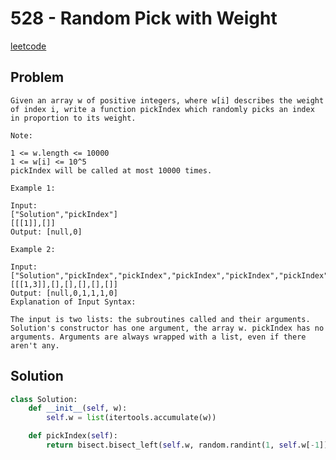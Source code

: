 # 528 - Random Pick with Weight

[leetcode](https://leetcode.com/problems/random-pick-with-weight/)

## Problem

    Given an array w of positive integers, where w[i] describes the weight of index i, write a function pickIndex which randomly picks an index in proportion to its weight.
    
    Note:
    
    1 <= w.length <= 10000
    1 <= w[i] <= 10^5
    pickIndex will be called at most 10000 times.
    
    Example 1:
    
    Input: 
    ["Solution","pickIndex"]
    [[[1]],[]]
    Output: [null,0]
    
    Example 2:
    
    Input: 
    ["Solution","pickIndex","pickIndex","pickIndex","pickIndex","pickIndex"]
    [[[1,3]],[],[],[],[],[]]
    Output: [null,0,1,1,1,0]
    Explanation of Input Syntax:
    
    The input is two lists: the subroutines called and their arguments. Solution's constructor has one argument, the array w. pickIndex has no arguments. Arguments are always wrapped with a list, even if there aren't any.

## Solution

```python
class Solution:
    def __init__(self, w):
        self.w = list(itertools.accumulate(w))

    def pickIndex(self):
        return bisect.bisect_left(self.w, random.randint(1, self.w[-1]))
```
